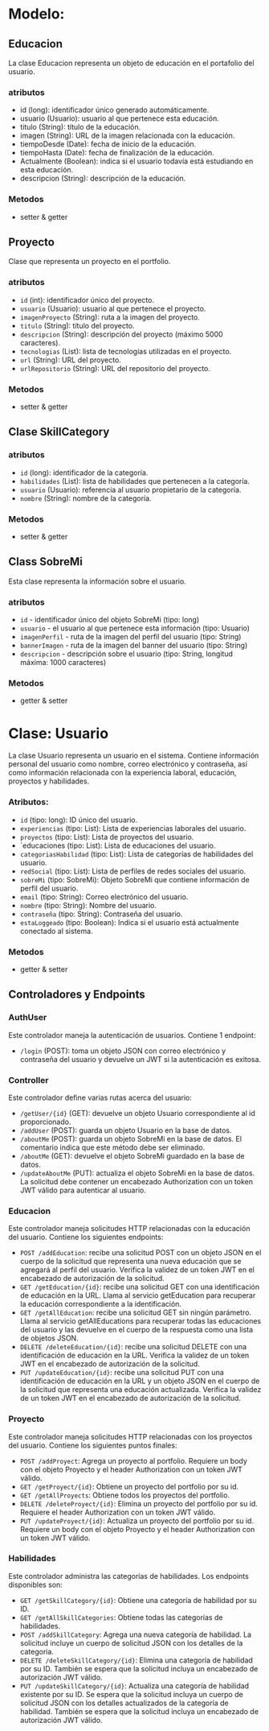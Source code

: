 # Modelo:

## Educacion
La clase Educacion representa un objeto de educación en el portafolio del usuario.

### atributos
- id (long): identificador único generado automáticamente.
- usuario (Usuario): usuario al que pertenece esta educación.
- titulo (String): título de la educación.
- imagen (String): URL de la imagen relacionada con la educación.
- tiempoDesde (Date): fecha de inicio de la educación.
- tiempoHasta (Date): fecha de finalización de la educación.
- Actualmente (Boolean): indica si el usuario todavía está estudiando en esta educación.
- descripcion (String): descripción de la educación.

### Metodos
- setter & getter

## Proyecto

Clase que representa un proyecto en el portfolio.

### atributos

- `id` (int): identificador único del proyecto.
- `usuario` (Usuario): usuario al que pertenece el proyecto.
- `imagenProyecto` (String): ruta a la imagen del proyecto.
- `titulo` (String): título del proyecto.
- `descripcion` (String): descripción del proyecto (máximo 5000 caracteres).
- `tecnologias` (List<String>): lista de tecnologías utilizadas en el proyecto.
- `url` (String): URL del proyecto.
- `urlRepositorio` (String): URL del repositorio del proyecto.

### Metodos
- setter & getter

## Clase SkillCategory

### atributos

- `id` (long): identificador de la categoría.
- `habilidades` (List<String>): lista de habilidades que pertenecen a la categoría.
- `usuario` (Usuario): referencia al usuario propietario de la categoría.
- `nombre` (String): nombre de la categoría.

### Metodos
- setter & getter

## Class SobreMi

Esta clase representa la información sobre el usuario.

### atributos
- `id` - identificador único del objeto SobreMi (tipo: long)
- `usuario` - el usuario al que pertenece esta información (tipo: Usuario)
- `imagenPerfil` - ruta de la imagen del perfil del usuario (tipo: String)
- `bannerImagen` - ruta de la imagen del banner del usuario (tipo: String)
- `descripcion` - descripción sobre el usuario (tipo: String, longitud máxima: 1000 caracteres)

### Metodos
- getter & setter


# Clase: Usuario

La clase Usuario representa un usuario en el sistema. Contiene información personal del usuario como nombre, correo electrónico y contraseña, así como información relacionada con la experiencia laboral, educación, proyectos y habilidades.

### Atributos:

- `id` (tipo: long): ID único del usuario.
- `experiencias` (tipo: List<Experiencia>): Lista de experiencias laborales del usuario.
- `proyectos` (tipo: List<Proyecto>): Lista de proyectos del usuario.
- `educaciones (tipo: List<Educacion>): Lista de educaciones del usuario.
- `categoriasHabilidad` (tipo: List<SkillCategory>): Lista de categorías de habilidades del usuario.
- `redSocial` (tipo: List<RedSocial>): Lista de perfiles de redes sociales del usuario.
- `sobreMi` (tipo: SobreMi): Objeto SobreMi que contiene información de perfil del usuario.
- `email` (tipo: String): Correo electrónico del usuario.
- `nombre` (tipo: String): Nombre del usuario.
- `contraseña` (tipo: String): Contraseña del usuario.
- `estaLoggeado` (tipo: Boolean): Indica si el usuario está actualmente conectado al sistema.

### Metodos
- getter & setter


## Controladores y Endpoints

### AuthUser

Este controlador maneja la autenticación de usuarios. Contiene 1 endpoint:

- `/login` (POST): toma un objeto JSON con correo electrónico y contraseña del usuario y devuelve un JWT si la autenticación es exitosa.

### Controller

Este controlador define varias rutas acerca del usuario:

- `/getUser/{id}` (GET): devuelve un objeto Usuario correspondiente al id proporcionado.
- `/addUser` (POST): guarda un objeto Usuario en la base de datos.
- `/aboutMe` (POST): guarda un objeto SobreMi en la base de datos. El comentario indica que este método debe ser eliminado.
- `/aboutMe` (GET): devuelve el objeto SobreMi guardado en la base de datos.
- `/updateAboutMe` (PUT): actualiza el objeto SobreMi en la base de datos. La solicitud debe contener un encabezado Authorization con un token JWT válido para autenticar al usuario.

### Educacion

Este controlador maneja solicitudes HTTP relacionadas con la educación del usuario. Contiene los siguientes endpoints:

- `POST /addEducation`: recibe una solicitud POST con un objeto JSON en el cuerpo de la solicitud que representa una nueva educación que se agregará al perfil del usuario. Verifica la validez de un token JWT en el encabezado de autorización de la solicitud.
- `GET /getEducation/{id}`: recibe una solicitud GET con una identificación de educación en la URL. Llama al servicio getEducation para recuperar la educación correspondiente a la identificación.
- `GET /getAllEducation`: recibe una solicitud GET sin ningún parámetro. Llama al servicio getAllEducations para recuperar todas las educaciones del usuario y las devuelve en el cuerpo de la respuesta como una lista de objetos JSON.
- `DELETE /deleteEducation/{id}`: recibe una solicitud DELETE con una identificación de educación en la URL. Verifica la validez de un token JWT en el encabezado de autorización de la solicitud.
- `PUT /updateEducation/{id}`: recibe una solicitud PUT con una identificación de educación en la URL y un objeto JSON en el cuerpo de la solicitud que representa una educación actualizada. Verifica la validez de un token JWT en el encabezado de autorización de la solicitud.

### Proyecto

Este controlador maneja solicitudes HTTP relacionadas con los proyectos del usuario. Contiene los siguientes puntos finales:

- `POST /addProyect`: Agrega un proyecto al portfolio. Requiere un body con el objeto Proyecto y el header Authorization con un token JWT válido.
- `GET /getProyect/{id}`: Obtiene un proyecto del portfolio por su id.
- `GET /getAllProyects`: Obtiene todos los proyectos del portfolio.
- `DELETE /deleteProyect/{id}`: Elimina un proyecto del portfolio por su id. Requiere el header Authorization con un token JWT válido.
- `PUT /updateProyect/{id}`: Actualiza un proyecto del portfolio por su id. Requiere un body con el objeto Proyecto y el header Authorization con un token JWT válido.

### Habilidades

Este controlador administra las categorías de habilidades. Los endpoints disponibles son:

- `GET /getSkillCategory/{id}`: Obtiene una categoría de habilidad por su ID.
- `GET /getAllSkillCategories`: Obtiene todas las categorías de habilidades.
- `POST /addSkillCategory`: Agrega una nueva categoría de habilidad. La solicitud incluye un cuerpo de solicitud JSON con los detalles de la categoria.
- `DELETE /deleteSkillCategory/{id}`: Elimina una categoría de habilidad por su ID. También se espera que la solicitud incluya un encabezado de autorización JWT válido.
- `PUT /updateSkillCategory/{id}`: Actualiza una categoría de habilidad existente por su ID. Se espera que la solicitud incluya un cuerpo de solicitud JSON con los detalles actualizados de la categoría de habilidad. También se espera que la solicitud incluya un encabezado de autorización JWT válido.
